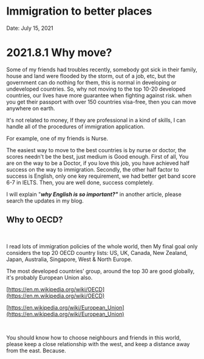 # Immigration to better places

Date: July 15, 2021

# ‌2021.8.1 Why move?

‌Some of my friends had troubles recently, somebody got sick in their family, house and land were flooded by the storm, out of a job, etc, but the government can do nothing for them, this is normal in developing or undeveloped countries.
So, why not moving to the top 10-20 developed countries, our lives have more guarantee when fighting against risk. when you get their passport with over 150 countries visa-free, then you can move anywhere on earth.

It's not related to money, If they are professional in a kind of skills, I can handle all of the procedures of immigration application.

For example, one of my friends is Nurse.

The easiest way to move to the best countries is by nurse or doctor, the scores needn't be the best, just medium is Good enough.
First of all, You are on the way to be a Doctor, if you love this job, you have achieved half success on the way to immigration.
Secondly, the other half factor to success is English, only one key requirement, we had better get band score 6-7 in IELTS.
Then, you are well done, success completely.

I will explain "***why English is so important?"*** in another article, please search the updates in my blog.

## Why to O**ECD?**

‌

I read lots of immigration policies of the whole world, then My final goal only considers the top 20 OECD country lists: US, UK, Canada, New Zealand, Japan, Australia, Singapore, West & North Europe.

The most developed countries’ group, around the top 30 are good globally, it's probably European Union also.

[https://en.m.wikipedia.org/wiki/OECD](https://en.m.wikipedia.org/wiki/OECD)

[https://en.wikipedia.org/wiki/European_Union](https://en.wikipedia.org/wiki/European_Union)

‌

You should know how to choose neighbours and friends in this world, please keep a close relationship with the west, and keep a distance away from the east. Because.

